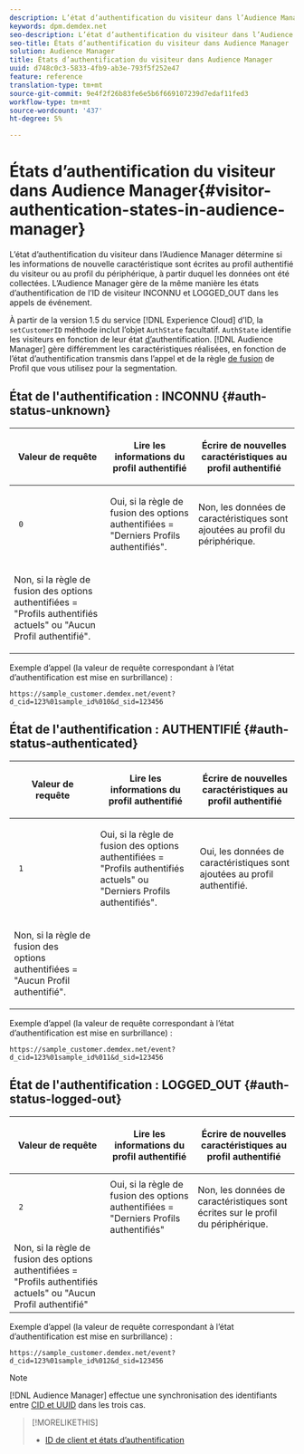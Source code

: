 ```yaml
---
description: L’état d’authentification du visiteur dans l’Audience Manager détermine si les informations de nouvelle caractéristique sont écrites au profil authentifié du visiteur ou au profil du périphérique, à partir duquel les données ont été collectées. L’Audience Manager gère de la même manière les états d’authentification de l’ID de visiteur INCONNU et LOGGED_OUT dans les appels de événement.
keywords: dpm.demdex.net
seo-description: L’état d’authentification du visiteur dans l’Audience Manager détermine si les informations de nouvelle caractéristique sont écrites au profil authentifié du visiteur ou au profil du périphérique, à partir duquel les données ont été collectées. L’Audience Manager gère de la même manière les états d’authentification de l’ID de visiteur INCONNU et LOGGED_OUT dans les appels de événement.
seo-title: États d’authentification du visiteur dans Audience Manager
solution: Audience Manager
title: États d’authentification du visiteur dans Audience Manager
uuid: d748c0c3-5833-4fb9-ab3e-793f5f252e47
feature: reference
translation-type: tm+mt
source-git-commit: 9e4f2f26b83fe6e5b6f669107239d7edaf11fed3
workflow-type: tm+mt
source-wordcount: '437'
ht-degree: 5%

---
```



# États d’authentification du visiteur dans Audience Manager{#visitor-authentication-states-in-audience-manager}

L’état d’authentification du visiteur dans l’Audience Manager détermine si les informations de nouvelle caractéristique sont écrites au profil authentifié du visiteur ou au profil du périphérique, à partir duquel les données ont été collectées. L’Audience Manager gère de la même manière les états d’authentification de l’ID de visiteur INCONNU et LOGGED_OUT dans les appels de événement.

À partir de la version 1.5 du service [!DNL Experience Cloud] d’ID, la `setCustomerID` méthode inclut l’objet `AuthState` facultatif. `AuthState` identifie les visiteurs en fonction de leur état [d’](https://docs.adobe.com/content/help/en/id-service/using/reference/authenticated-state.html)authentification. [!DNL Audience Manager] gère différemment les caractéristiques réalisées, en fonction de l’état d’authentification transmis dans l’appel et de la règle [de fusion](../features/profile-merge-rules/merge-rules-dashboard.md) de Profil que vous utilisez pour la segmentation.

## État de l&#39;authentification : INCONNU {#auth-status-unknown}

<table id="table_E1EA51533FAE4BBFB338D6F6116BC1F9"> 
 <thead> 
  <tr> 
   <th colname="col1" class="entry"> <p>Valeur de requête </p> </th> 
   <th colname="col2" class="entry"> <p> <b>Lire</b> les informations du profil authentifié </p> </th> 
   <th colname="col3" class="entry"> <p> <b>Écrire</b> de nouvelles caractéristiques au profil authentifié </p> </th> 
  </tr> 
 </thead>
 <tbody> 
  <tr> 
   <td colname="col1" morerows="1"> <p> <code> 0 </code> </p> </td> 
   <td colname="col2"> <p>Oui, si la règle de fusion des options authentifiées = "Derniers Profils authentifiés". </p> </td> 
   <td colname="col3" morerows="1"> <p>Non, les données de caractéristiques sont ajoutées au profil du périphérique. </p> </td> 
  </tr> 
  <tr> 
   <td colname="col2"> <p>Non, si la règle de fusion des options authentifiées = "Profils authentifiés actuels" ou "Aucun Profil authentifié". </p> </td> 
  </tr> 
 </tbody> 
</table>

Exemple d’appel (la valeur de requête correspondant à l’état d’authentification est mise en surbrillance) :

`https://sample_customer.demdex.net/event?d_cid=123%01sample_id%010&d_sid=123456`

## État de l&#39;authentification : AUTHENTIFIÉ {#auth-status-authenticated}

<table id="table_956ABF96024744308F7773E1F96482B7"> 
 <thead> 
  <tr> 
   <th colname="col1" class="entry"> <p>Valeur de requête </p> </th> 
   <th colname="col2" class="entry"> <p> <b>Lire</b> les informations du profil authentifié </p> </th> 
   <th colname="col3" class="entry"> <p> <b>Écrire</b> de nouvelles caractéristiques au profil authentifié </p> </th> 
  </tr> 
 </thead>
 <tbody> 
  <tr> 
   <td colname="col1" morerows="1"> <p> <code> 1 </code> </p> </td> 
   <td colname="col2"> <p>Oui, si la règle de fusion des options authentifiées = "Profils authentifiés actuels" ou "Derniers Profils authentifiés". </p> </td> 
   <td colname="col3" morerows="1"> <p>Oui, les données de caractéristiques sont ajoutées au profil authentifié. </p> </td> 
  </tr> 
  <tr> 
   <td colname="col2"> <p>Non, si la règle de fusion des options authentifiées = "Aucun Profil authentifié". </p> </td> 
  </tr> 
 </tbody> 
</table>

Exemple d’appel (la valeur de requête correspondant à l’état d’authentification est mise en surbrillance) :

`https://sample_customer.demdex.net/event?d_cid=123%01sample_id%011&d_sid=123456`

## État de l&#39;authentification : LOGGED_OUT {#auth-status-logged-out}

<table id="table_783F0CBB0431482AA49F41468FA65B19"> 
 <thead> 
  <tr> 
   <th colname="col1" class="entry"> <p>Valeur de requête </p> </th> 
   <th colname="col2" class="entry"> <p> <b>Lire</b> les informations du profil authentifié </p> </th> 
   <th colname="col3" class="entry"> <p> <b>Écrire</b> de nouvelles caractéristiques au profil authentifié </p> </th> 
  </tr> 
 </thead>
 <tbody> 
  <tr> 
   <td colname="col1" morerows="1"> <p> <code> 2 </code> </p> </td> 
   <td colname="col2"> Oui, si la règle de fusion des options authentifiées = "Derniers Profils authentifiés" </td> 
   <td colname="col3" morerows="1"> <p>Non, les données de caractéristiques sont écrites sur le profil du périphérique. </p> </td> 
  </tr> 
  <tr> 
   <td colname="col2"> Non, si la règle de fusion des options authentifiées = "Profils authentifiés actuels" ou "Aucun Profil authentifié" </td> 
  </tr> 
 </tbody> 
</table>

Exemple d’appel (la valeur de requête correspondant à l’état d’authentification est mise en surbrillance) :

`https://sample_customer.demdex.net/event?d_cid=123%01sample_id%012&d_sid=123456`

>[!NOTE]
>
>[!DNL Audience Manager] effectue une synchronisation des identifiants entre [CID et UUID](../reference/ids-in-aam.md) dans les trois cas.

>[!MORELIKETHIS]
>
>* [ID de client et états d’authentification](https://docs.adobe.com/content/help/en/id-service/using/reference/authenticated-state.html)

